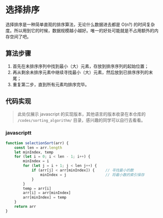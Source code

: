 # 选择排序

选择排序是一种简单直观的排序算法，无论什么数据进去都是 O(n?) 的时间复杂度。所以用到它的时候，数据规模越小越好。唯一的好处可能就是不占用额外的内存空间了吧。    

## 算法步骤

1. 首先在未排序序列中找到最小（大）元素，存放到排序序列的起始位置；
2. 再从剩余未排序元素中继续寻找最小（大）元素，然后放到已排序序列的末尾；
3. 重复第二步，直到所有元素均排序完毕。

## 代码实现

> 此处仅展示 javascript 的实现版本，其他语言的版本收录在本仓库的 `/codes/sorting_algorithm/` 目录，感兴趣的同学可以自行去看看。

### javascriptt

```javascript
function selectionSort(arr) {
    const len = arr.length
    let minIndex, temp
    for (let i = 0; i < len - 1; i++) {
        minIndex = i
        for (let j = i + 1; j < len j++) {
            if (arr[j] < arr[minIndex]) {     // 寻找最小的数
                minIndex = j                  // 将最小数的索引保存
            }
        }
        temp = arr[i]
        arr[i] = arr[minIndex]
        arr[minIndex] = temp
    }
    return arr
}
```
